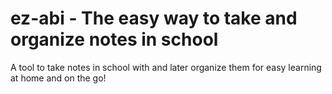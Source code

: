 # ez-abi - The easy way to take and organize notes in school

A tool to take notes in school with and later organize them for easy learning at
home and on the go!

